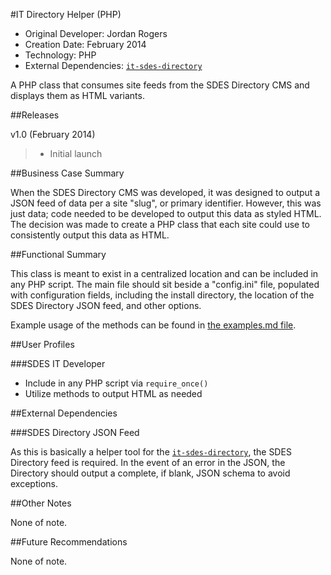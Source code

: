 #IT Directory Helper (PHP)

- Original Developer: Jordan Rogers
- Creation Date: February 2014
- Technology: PHP
- External Dependencies: [`it-sdes-directory`](https://github.com/ucf-sdes-it/it-sdes-directory)

A PHP class that consumes site feeds from the SDES Directory CMS and displays them as HTML variants.

##Releases

v1.0 (February 2014)

> - Initial launch

##Business Case Summary

When the SDES Directory CMS was developed, it was designed to output a JSON feed of data per a site "slug", or primary identifier. However, this was just data; code needed to be developed to output this data as styled HTML. The decision was made to create a PHP class that each site could use to consistently output this data as HTML.

##Functional Summary

This class is meant to exist in a centralized location and can be included in any PHP script. The main file should sit beside a "config.ini" file, populated with configuration fields, including the install directory, the location of the SDES Directory JSON feed, and other options.

Example usage of the methods can be found in [the examples.md file](examples.md).

##User Profiles

###SDES IT Developer

- Include in any PHP script via ```require_once()```
- Utilize methods to output HTML as needed

##External Dependencies

###SDES Directory JSON Feed

As this is basically a helper tool for the [`it-sdes-directory`](https://github.com/ucf-sdes-it/it-sdes-directory), the SDES Directory feed is required. In the event of an error in the JSON, the Directory should output a complete, if blank, JSON schema to avoid exceptions.

##Other Notes

None of note.

##Future Recommendations

None of note.
